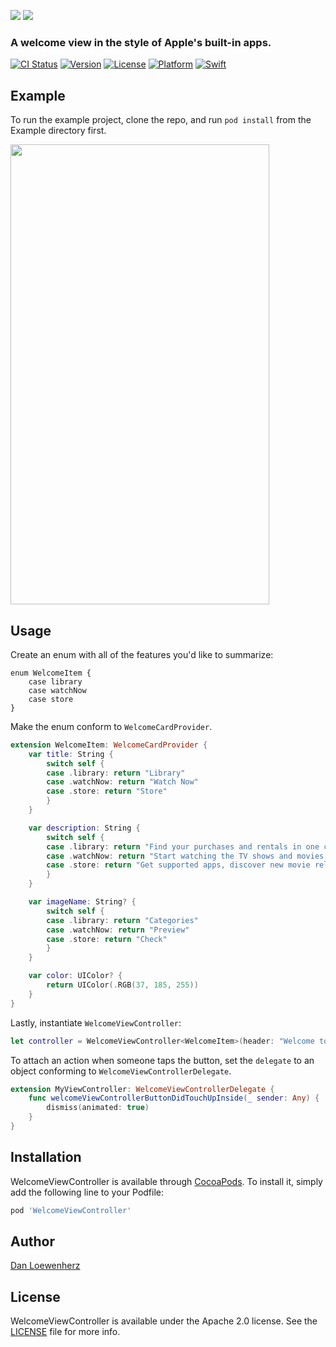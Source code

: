 ![](meta/repo-banner.png)
[![](meta/repo-banner-bottom.png)][lionheart-url]

### A welcome view in the style of Apple's built-in apps.

[![CI Status][ci-badge]][travis-repo-url]
[![Version][version-badge]][cocoapods-repo-url]
[![License][license-badge]][cocoapods-repo-url]
[![Platform][platform-badge]][cocoapods-repo-url]
[![Swift][swift-badge]][swift-url]

<!--
[![CocoaPods][downloads-badge]][cocoapods-repo-url]
[![CocoaPods][downloads-monthly-badge]][cocoapods-repo-url]
-->

## Example

To run the example project, clone the repo, and run `pod install` from the Example directory first.

<img src="meta/screenshot.png" height="736px" width="414px" />

## Usage

Create an enum with all of the features you'd like to summarize:

```
enum WelcomeItem {
    case library
    case watchNow
    case store
}
```

Make the enum conform to `WelcomeCardProvider`.

```swift
extension WelcomeItem: WelcomeCardProvider {
    var title: String {
        switch self {
        case .library: return "Library"
        case .watchNow: return "Watch Now"
        case .store: return "Store"
        }
    }

    var description: String {
        switch self {
        case .library: return "Find your purchases and rentals in one convenient place."
        case .watchNow: return "Start watching the TV shows and movies you love from all your supported apps."
        case .store: return "Get supported apps, discover new movie releases, and find popular TV shows."
        }
    }

    var imageName: String? {
        switch self {
        case .library: return "Categories"
        case .watchNow: return "Preview"
        case .store: return "Check"
        }
    }

    var color: UIColor? {
        return UIColor(.RGB(37, 185, 255))
    }
}
```

Lastly, instantiate `WelcomeViewController`:

```swift
let controller = WelcomeViewController<WelcomeItem>(header: "Welcome to the TV app.", buttonText: "Continue", callouts: [.library, .watchNow, .store], delegate: nil)
```

To attach an action when someone taps the button, set the `delegate` to an object conforming to `WelcomeViewControllerDelegate`.

```swift
extension MyViewController: WelcomeViewControllerDelegate {
    func welcomeViewControllerButtonDidTouchUpInside(_ sender: Any) {
        dismiss(animated: true)
    }
}
```

## Installation

WelcomeViewController is available through [CocoaPods][cocoapods-url]. To install it, simply add the following line to your Podfile:

```ruby
pod 'WelcomeViewController'
```

## Author

[Dan Loewenherz](https://github.com/dlo)

## License

WelcomeViewController is available under the Apache 2.0 license. See the [LICENSE](LICENSE) file for more info.

<!-- Images -->

[ci-badge]: https://img.shields.io/travis/lionheart/WelcomeViewController.svg?style=flat
[version-badge]: https://img.shields.io/cocoapods/v/WelcomeViewController.svg?style=flat
[license-badge]: https://img.shields.io/cocoapods/l/WelcomeViewController.svg?style=flat
[platform-badge]: https://img.shields.io/cocoapods/p/WelcomeViewController.svg?style=flat
[downloads-badge]: https://img.shields.io/cocoapods/dt/WelcomeViewController.svg?style=flat
[downloads-monthly-badge]: https://img.shields.io/cocoapods/dm/WelcomeViewController.svg?style=flat
[swift-badge]: https://img.shields.io/badge/swift-4-blue.svg

<!-- Links -->

[semver-url]: http://www.semver.org
[travis-repo-url]: https://travis-ci.org/lionheart/WelcomeViewController
[cocoapods-url]: http://cocoapods.org
[cocoapods-repo-url]: http://cocoapods.org/pods/WelcomeViewController
[doc-url]: https://code.lionheart.software/WelcomeViewController/
[lionheart-url]: https://lionheartsw.com/
[swift-url]: https://swift.org

